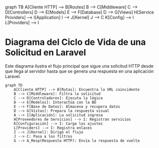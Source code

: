 


graph TB
    A[Cliente HTTP] --> B[Routes]
    B --> C[Middleware]
    C --> D[Controllers]
    D --> E[Models]
    E --> F[Database]
    D --> G[Views]
    H[Service Providers] --> I[Application]
    I --> J[Kernel]
    J --> C
    K[Config] --> I
    L[Providers] --> I

# Diagrama del Ciclo de Vida de una Solicitud en Laravel

Este diagrama ilustra el flujo principal que sigue una solicitud HTTP desde que llega al servidor hasta que se genera una respuesta en una aplicación Laravel.

```mermaid
graph TD
    A[Cliente HTTP] --> B[Rutas]: Encuentra la URL coincidente
    B --> C[Middleware]: Filtra la solicitud
    C --> D[Controladores]: Ejecuta la lógica
    D --> E[Modelos]: Interactúa con la BD
    E --> F[Base de Datos]: Almacena y recupera datos
    D --> G[Vistas]: Prepara la respuesta visual
    A --> I[Aplicación]: La solicitud ingresa
    H[Proveedores de Servicios] --> I: Registran servicios
    K[Configuración] --> I: Carga los ajustes
    L[Providers] --> I: Registra enlaces
    I --> J[Kernel]: Dirige el flujo
    J --> C: Pasa a los filtros
    G --> A_Resp(Respuesta HTTP): Envía la respuesta de vuelta

    